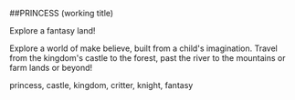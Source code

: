 ##PRINCESS (working title)

Explore a fantasy land!

Explore a world of make believe, built from a child's imagination. Travel from the kingdom's castle to the forest, past the river to the mountains or farm lands or beyond!

princess, castle, kingdom, critter, knight, fantasy
